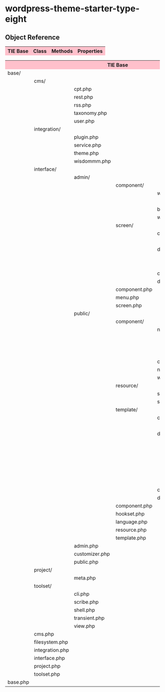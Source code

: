 # wordpress-theme-starter-type-eight

## Object Reference

TIE Base | Class | Methods | Properties
---------|-------|---------|-----------

<style>
	th {
		background-color: pink;
	}
</style>

<table>
	<tr><th colspan="6">TIE Base                                                                                                   </th>    <th>Class</th>    <th>Methods</th>    <th>Properties</th></tr>
	<tr><td>base/   </td><td>               </td><td>              </td><td>             </td><td>           </td><td>             </td>    <td>     </td>    <td>       </td>    <td>          </td></tr>
	<tr><td>        </td><td>cms/           </td><td>              </td><td>             </td><td>           </td><td>             </td>    <td>     </td>    <td>       </td>
	<tr><td>        </td><td>               </td><td>cpt.php       </td><td>             </td><td>           </td><td>             </td>    <td>     </td>
	<tr><td>        </td><td>               </td><td>rest.php      </td><td>             </td><td>           </td><td>             </td>
	<tr><td>        </td><td>               </td><td>rss.php       </td><td>             </td><td>           </td><td>             </td>
	<tr><td>        </td><td>               </td><td>taxonomy.php  </td><td>             </td><td>           </td><td>             </td>
	<tr><td>        </td><td>               </td><td>user.php      </td><td>             </td><td>           </td><td>             </td>
	<tr><td>        </td><td>integration/   </td><td>              </td><td>             </td><td>           </td><td>             </td>
	<tr><td>        </td><td>               </td><td>plugin.php    </td><td>             </td><td>           </td><td>             </td>
	<tr><td>        </td><td>               </td><td>service.php   </td><td>             </td><td>           </td><td>             </td>
	<tr><td>        </td><td>               </td><td>theme.php     </td><td>             </td><td>           </td><td>             </td>
	<tr><td>        </td><td>               </td><td>wisdommm.php  </td><td>             </td><td>           </td><td>             </td>
	<tr><td>        </td><td>interface/     </td><td>              </td><td>             </td><td>           </td><td>             </td>
	<tr><td>        </td><td>               </td><td>admin/        </td><td>             </td><td>           </td><td>             </td>
	<tr><td>        </td><td>               </td><td>              </td><td>component/   </td><td>           </td><td>             </td>
	<tr><td>        </td><td>               </td><td>              </td><td>             </td><td>widget/    </td><td>             </td>
	<tr><td>        </td><td>               </td><td>              </td><td>             </td><td>           </td><td>example.php  </td>
	<tr><td>        </td><td>               </td><td>              </td><td>             </td><td>bar.php    </td><td>             </td>
	<tr><td>        </td><td>               </td><td>              </td><td>             </td><td>widget.php </td><td>             </td>
	<tr><td>        </td><td>               </td><td>              </td><td>screen/      </td><td>           </td><td>             </td>
	<tr><td>        </td><td>               </td><td>              </td><td>             </td><td>custom/    </td><td>             </td>
	<tr><td>        </td><td>               </td><td>              </td><td>             </td><td>           </td><td>example.php  </td>
	<tr><td>        </td><td>               </td><td>              </td><td>             </td><td>default/   </td><td>             </td>
	<tr><td>        </td><td>               </td><td>              </td><td>             </td><td>           </td><td>editor.php   </td>
	<tr><td>        </td><td>               </td><td>              </td><td>             </td><td>           </td><td>list.php     </td>
	<tr><td>        </td><td>               </td><td>              </td><td>             </td><td>custom.php </td><td>             </td>
	<tr><td>        </td><td>               </td><td>              </td><td>             </td><td>default.php</td><td>             </td>
	<tr><td>        </td><td>               </td><td>              </td><td>component.php</td><td>           </td><td>             </td>
	<tr><td>        </td><td>               </td><td>              </td><td>menu.php     </td><td>           </td><td>             </td>
	<tr><td>        </td><td>               </td><td>              </td><td>screen.php   </td><td>           </td><td>             </td>
	<tr><td>        </td><td>               </td><td>public/       </td><td>             </td><td>           </td><td>             </td>
	<tr><td>        </td><td>               </td><td>              </td><td>component/   </td><td>           </td><td>             </td>
	<tr><td>        </td><td>               </td><td>              </td><td>             </td><td>nav/       </td><td>             </td>
	<tr><td>        </td><td>               </td><td>              </td><td>             </td><td>           </td><td>menu.php     </td>
	<tr><td>        </td><td>               </td><td>              </td><td>             </td><td>           </td><td>navigator.php</td>
	<tr><td>        </td><td>               </td><td>              </td><td>             </td><td>           </td><td>paginator.php</td>
	<tr><td>        </td><td>               </td><td>              </td><td>             </td><td>comment.php</td><td>             </td>
	<tr><td>        </td><td>               </td><td>              </td><td>             </td><td>nav.php    </td><td>             </td>
	<tr><td>        </td><td>               </td><td>              </td><td>             </td><td>widget.php </td><td>             </td>
	<tr><td>        </td><td>               </td><td>              </td><td>resource/    </td><td>           </td><td>             </td>
	<tr><td>        </td><td>               </td><td>              </td><td>             </td><td>script.php </td><td>             </td>
	<tr><td>        </td><td>               </td><td>              </td><td>             </td><td>style.php  </td><td>             </td>
	<tr><td>        </td><td>               </td><td>              </td><td>template/    </td><td>           </td><td>             </td>
	<tr><td>        </td><td>               </td><td>              </td><td>             </td><td>custom/    </td><td>             </td>
	<tr><td>        </td><td>               </td><td>              </td><td>             </td><td>           </td><td>example.php  </td>
	<tr><td>        </td><td>               </td><td>              </td><td>             </td><td>default/   </td><td>             </td>
	<tr><td>        </td><td>               </td><td>              </td><td>             </td><td>           </td><td>document.php </td>
	<tr><td>        </td><td>               </td><td>              </td><td>             </td><td>           </td><td>error.php    </td>
	<tr><td>        </td><td>               </td><td>              </td><td>             </td><td>           </td><td>front.php    </td>
	<tr><td>        </td><td>               </td><td>              </td><td>             </td><td>           </td><td>list.php     </td>
	<tr><td>        </td><td>               </td><td>              </td><td>             </td><td>           </td><td>media.php    </td>
	<tr><td>        </td><td>               </td><td>              </td><td>             </td><td>           </td><td>partial.php  </td>
	<tr><td>        </td><td>               </td><td>              </td><td>             </td><td>custom.php </td><td>             </td>
	<tr><td>        </td><td>               </td><td>              </td><td>             </td><td>default.php</td><td>             </td>
	<tr><td>        </td><td>               </td><td>              </td><td>component.php</td><td>           </td><td>             </td>
	<tr><td>        </td><td>               </td><td>              </td><td>hookset.php  </td><td>           </td><td>             </td>
	<tr><td>        </td><td>               </td><td>              </td><td>language.php </td><td>           </td><td>             </td>
	<tr><td>        </td><td>               </td><td>              </td><td>resource.php </td><td>           </td><td>             </td>
	<tr><td>        </td><td>               </td><td>              </td><td>template.php </td><td>           </td><td>             </td>
	<tr><td>        </td><td>               </td><td>admin.php     </td><td>             </td><td>           </td><td>             </td>
	<tr><td>        </td><td>               </td><td>customizer.php</td><td>             </td><td>           </td><td>             </td>
	<tr><td>        </td><td>               </td><td>public.php    </td><td>             </td><td>           </td><td>             </td>
	<tr><td>        </td><td>project/       </td><td>              </td><td>             </td><td>           </td><td>             </td>
	<tr><td>        </td><td>               </td><td>meta.php      </td><td>             </td><td>           </td><td>             </td>
	<tr><td>        </td><td>toolset/       </td><td>              </td><td>             </td><td>           </td><td>             </td>
	<tr><td>        </td><td>               </td><td>cli.php       </td><td>             </td><td>           </td><td>             </td>
	<tr><td>        </td><td>               </td><td>scribe.php    </td><td>             </td><td>           </td><td>             </td>
	<tr><td>        </td><td>               </td><td>shell.php     </td><td>             </td><td>           </td><td>             </td>
	<tr><td>        </td><td>               </td><td>transient.php </td><td>             </td><td>           </td><td>             </td>
	<tr><td>        </td><td>               </td><td>view.php      </td><td>             </td><td>           </td><td>             </td>
	<tr><td>        </td><td>cms.php        </td><td>              </td><td>             </td><td>           </td><td>             </td>
	<tr><td>        </td><td>filesystem.php </td><td>              </td><td>             </td><td>           </td><td>             </td>
	<tr><td>        </td><td>integration.php</td><td>              </td><td>             </td><td>           </td><td>             </td>
	<tr><td>        </td><td>interface.php  </td><td>              </td><td>             </td><td>           </td><td>             </td>
	<tr><td>        </td><td>project.php    </td><td>              </td><td>             </td><td>           </td><td>             </td>
	<tr><td>        </td><td>toolset.php    </td><td>              </td><td>             </td><td>           </td><td>             </td>
	<tr><td>base.php</td>
</table>
